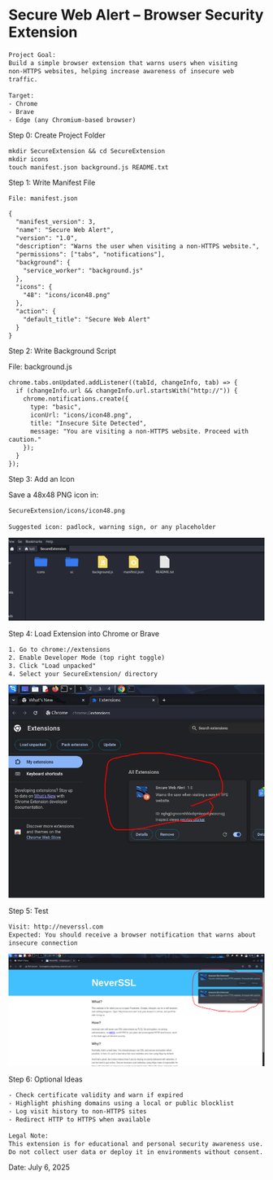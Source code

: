 # Secure Web Alert – Browser Security Extension
```
Project Goal:
Build a simple browser extension that warns users when visiting 
non-HTTPS websites, helping increase awareness of insecure web traffic.

Target:
- Chrome
- Brave
- Edge (any Chromium-based browser)
```

Step 0: Create Project Folder
```
mkdir SecureExtension && cd SecureExtension
mkdir icons
touch manifest.json background.js README.txt
```

Step 1: Write Manifest File
```
File: manifest.json
```
```
{
  "manifest_version": 3,
  "name": "Secure Web Alert",
  "version": "1.0",
  "description": "Warns the user when visiting a non-HTTPS website.",
  "permissions": ["tabs", "notifications"],
  "background": {
    "service_worker": "background.js"
  },
  "icons": {
    "48": "icons/icon48.png"
  },
  "action": {
    "default_title": "Secure Web Alert"
  }
}
```

Step 2: Write Background Script

File: background.js
```
chrome.tabs.onUpdated.addListener((tabId, changeInfo, tab) => {
  if (changeInfo.url && changeInfo.url.startsWith("http://")) {
    chrome.notifications.create({
      type: "basic",
      iconUrl: "icons/icon48.png",
      title: "Insecure Site Detected",
      message: "You are visiting a non-HTTPS website. Proceed with caution."
    });
  }
});
```

Step 3: Add an Icon

Save a 48x48 PNG icon in:
```
SecureExtension/icons/icon48.png

Suggested icon: padlock, warning sign, or any placeholder
```
![Browser Security Extension](https://raw.githubusercontent.com/mchyasn/cyber-Projs-beginner-to-advanced/main/SecureExtension/sc/1.png)


Step 4: Load Extension into Chrome or Brave
```
1. Go to chrome://extensions
2. Enable Developer Mode (top right toggle)
3. Click "Load unpacked"
4. Select your SecureExtension/ directory
```
![Extension Security Scan](https://raw.githubusercontent.com/mchyasn/cyber-Projs-beginner-to-advanced/main/SecureExtension/sc/2.png)

Step 5: Test
```
Visit: http://neverssl.com
Expected: You should receive a browser notification that warns about insecure connection
```
![Extension Threat Detection](https://raw.githubusercontent.com/mchyasn/cyber-Projs-beginner-to-advanced/main/SecureExtension/sc/3.png)

Step 6: Optional Ideas
```
- Check certificate validity and warn if expired
- Highlight phishing domains using a local or public blocklist
- Log visit history to non-HTTPS sites
- Redirect HTTP to HTTPS when available

Legal Note:
This extension is for educational and personal security awareness use. Do not collect user data or deploy it in environments without consent.
```


Date: July 6, 2025
